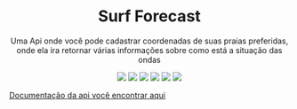 <h1 align="center">Surf Forecast</h1>
<p align="center">Uma Api onde você pode cadastrar coordenadas de suas praias preferidas, onde ela ira retornar várias informações sobre como está a situação das ondas </p>
<p align="center"> <img src="https://img.shields.io/static/v1?label=JavaScript&message=NodeJs&color=green&style=for-the-badge&logo=Node.js"/>
<img src="https://img.shields.io/static/v1?label=Mongoose&message=5.11.8&color=green&style=for-the-badge&logo=MongoDB"/>
<img src="https://img.shields.io/static/v1?label=GitHub&message=GitHubActions&color=blue&style=for-the-badge&logo=GitHubActions "/> 
<img src="https://img.shields.io/static/v1?label=Jest&message=26.0.1&color=red&style=for-the-badge&logo=Jest"/> 
<img src="https://img.shields.io/static/v1?label=TypeScript&message=3.8.3&color=blue&style=for-the-badge&logo=TypeScript"/> 
<img src="https://img.shields.io/static/v1?label=Swagger&message=4.1.4&color=green&style=for-the-badge&logo=Swagger"/> 
<p>
  
<a href="http://storm-glass-forecast-com.umbler.net/docs">Documentação da api você encontrar aqui</a>






